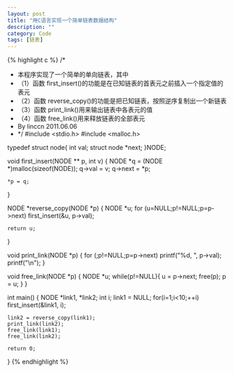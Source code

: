 ```yaml
---
layout: post
title: "用C语言实现一个简单链表数据结构"
description: ""
category: Code
tags: [链表]
---
```


{% highlight c %}
/*
*  本程序实现了一个简单的单向链表，其中
*  （1）函数 first_insert()的功能是在已知链表的首表元之前插入一个指定值的表元
*  （2）函数 reverse_copy()的功能是把已知链表，按照逆序复制出一个新链表
*  （3）函数 print_link()用来输出链表中各表元的值
*  （4）函数 free_link()用来释放链表的全部表元
*   By linccn 2011.06.06
* */
#include <stdio.h>
#include <malloc.h>

typedef struct node{
    int val;
    struct node *next;
}NODE;

void first_insert(NODE ** p, int v)
{
    NODE *q = (NODE *)malloc(sizeof(NODE));
    q->val = v;
    q->next = *p;
    
    *p = q;
}

NODE *reverse_copy(NODE *p)
{
    NODE *u;
    for (u=NULL;p!=NULL;p=p->next)
        first_insert(&u, p->val);

    return u;
}

void print_link(NODE *p)
{
    for (;p!=NULL;p=p->next)
        printf("%d, ", p->val);
    printf("\n");
}

void free_link(NODE *p)
{
    NODE *u;
    while(p!=NULL){
        u = p->next;
        free(p);
        p = u;
    }
}

int main()
{
    NODE *link1, *link2;
    int i;
    link1 = NULL;
    for(i=1;i<10;++i)
        first_insert(&link1, i);

    link2 = reverse_copy(link1);
    print_link(link2);
    free_link(link1);
    free_link(link2);

    return 0;
}
{% endhighlight %}

